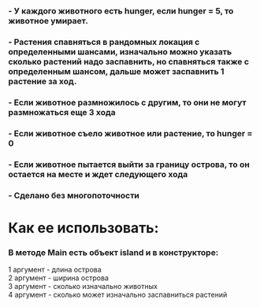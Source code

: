 <h3>- У каждого животного есть hunger, если hunger = 5, то животное умирает.</h3>
<h3>- Растения спавняться в рандомных локация с определенными шансами, изначально можно указать сколько растений надо заспавнить, но спавняться также с определенным шансом, дальше может заспавнить 1 растение за ход. </h3>
<h3>- Если животное размножилось с другим, то они не могут размножаться еще 3 хода</h3>
<h3>- Если животное съело животное или растение, то hunger = 0 </h3>
<h3>- Если животное пытается выйти за границу острова, то он остается на месте и ждет следующего хода</h3>
<h3>- Сделано без многопоточности</h3>
  
<h1>Как ее использовать: </h1>
<h3>В методе Main есть объект island и в конструкторе:</h3>
 1 аргумент - длина острова
<br>
 2 аргумент - ширина острова
<br>
 3 аргумент - сколько изначально животных
<br>
 4 аргумент - сколько может изначально заспавниться растений
